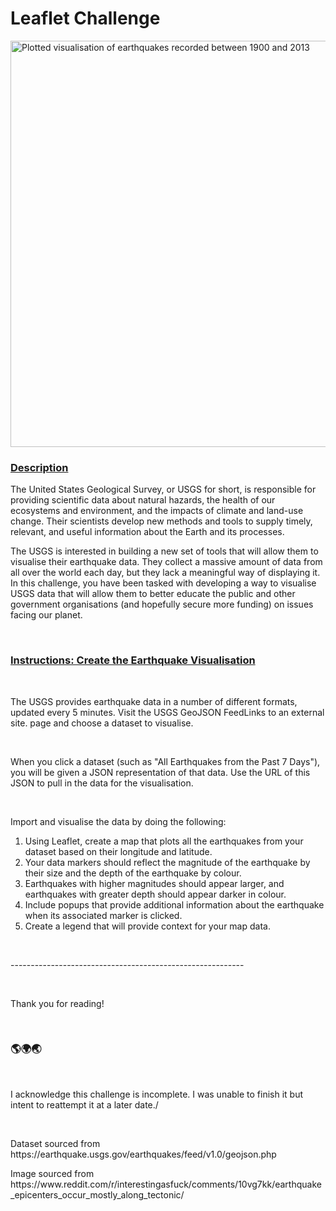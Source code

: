 <h1>Leaflet Challenge</h1>
<img
        src="https://www.google.com/url?sa=i&url=https%3A%2F%2Fwww.reddit.com%2Fr%2Finterestingasfuck%2Fcomments%2F10vg7kk%2Fearthquake_epicenters_occur_mostly_along_tectonic%2F&psig=AOvVaw38jJ0f0DXUKyNe-lguvP4V&ust=1699350975989000&source=images&cd=vfe&opi=89978449&ved=0CBEQjRxqFwoTCOjmn-2Nr4IDFQAAAAAdAAAAABAJ"
        alt="Plotted visualisation of earthquakes recorded between 1900 and 2013"
        width="650"
      />
</br>
<h3><u>Description</u></h3>
<p>
The United States Geological Survey, or USGS for short, is responsible for providing scientific data about natural hazards, the health of our ecosystems and environment, and the impacts of climate and land-use change. Their scientists develop new methods and tools to supply timely, relevant, and useful information about the Earth and its processes.

The USGS is interested in building a new set of tools that will allow them to visualise their earthquake data. They collect a massive amount of data from all over the world each day, but they lack a meaningful way of displaying it. In this challenge, you have been tasked with developing a way to visualise USGS data that will allow them to better educate the public and other government organisations (and hopefully secure more funding) on issues facing our planet.
</p>
</br>
<h3><u>Instructions: Create the Earthquake Visualisation</u></h3>
</br>
<p>The USGS provides earthquake data in a number of different formats, updated every 5 minutes. Visit the USGS GeoJSON FeedLinks to an external site. page and choose a dataset to visualise.</p> 
</br>
<p>When you click a dataset (such as "All Earthquakes from the Past 7 Days"), you will be given a JSON representation of that data. Use the URL of this JSON to pull in the data for the visualisation.</p>
</br>
<p>Import and visualise the data by doing the following:</p> 
<ol><li>Using Leaflet, create a map that plots all the earthquakes from your dataset based on their longitude and latitude.</li>
<li>Your data markers should reflect the magnitude of the earthquake by their size and the depth of the earthquake by colour.</li>
<li>Earthquakes with higher magnitudes should appear larger, and earthquakes with greater depth should appear darker in colour.</li>
<li>Include popups that provide additional information about the earthquake when its associated marker is clicked.</li>
<li>Create a legend that will provide context for your map data.</li>
</ol>
</br>
<p>----------------------------------------------------------</p> 
</br>
<p>Thank you for reading!</p> 
</br>
<h3>🌎🌍🌏</h3>
</br>
<p>I acknowledge this challenge is incomplete. I was unable to finish it but intent to reattempt it at a later date./</p>
</br>
<p>Dataset sourced from https://earthquake.usgs.gov/earthquakes/feed/v1.0/geojson.php</p>
<p>Image sourced from https://www.reddit.com/r/interestingasfuck/comments/10vg7kk/earthquake_epicenters_occur_mostly_along_tectonic/</p>
</br>